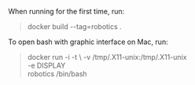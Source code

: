 When running for the first time, run: 

> docker build --tag=robotics .

To open bash with graphic interface on Mac, run: 

> docker run -i -t \\
	-v /tmp/.X11-unix:/tmp/.X11-unix \
	-e DISPLAY \
	robotics /bin/bash